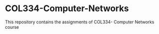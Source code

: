 # COL334-Computer-Networks
This repository contains the assignments of COL334- Computer Networks course
